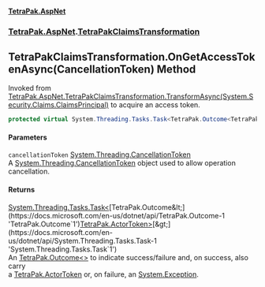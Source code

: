 #### [TetraPak.AspNet](index.md 'index')
### [TetraPak.AspNet](TetraPak_AspNet.md 'TetraPak.AspNet').[TetraPakClaimsTransformation](TetraPak_AspNet_TetraPakClaimsTransformation.md 'TetraPak.AspNet.TetraPakClaimsTransformation')
## TetraPakClaimsTransformation.OnGetAccessTokenAsync(CancellationToken) Method
Invoked from [TetraPak.AspNet.TetraPakClaimsTransformation.TransformAsync(System.Security.Claims.ClaimsPrincipal)](https://docs.microsoft.com/en-us/dotnet/api/TetraPak.AspNet.TetraPakClaimsTransformation.TransformAsync#TetraPak_AspNet_TetraPakClaimsTransformation_TransformAsync_System_Security_Claims_ClaimsPrincipal_ 'TetraPak.AspNet.TetraPakClaimsTransformation.TransformAsync(System.Security.Claims.ClaimsPrincipal)') to acquire an access token.  
```csharp
protected virtual System.Threading.Tasks.Task<TetraPak.Outcome<TetraPak.ActorToken>> OnGetAccessTokenAsync(System.Threading.CancellationToken cancellationToken);
```
#### Parameters
<a name='TetraPak_AspNet_TetraPakClaimsTransformation_OnGetAccessTokenAsync(System_Threading_CancellationToken)_cancellationToken'></a>
`cancellationToken` [System.Threading.CancellationToken](https://docs.microsoft.com/en-us/dotnet/api/System.Threading.CancellationToken 'System.Threading.CancellationToken')  
A [System.Threading.CancellationToken](https://docs.microsoft.com/en-us/dotnet/api/System.Threading.CancellationToken 'System.Threading.CancellationToken') object used to allow operation cancellation.  
  
#### Returns
[System.Threading.Tasks.Task&lt;](https://docs.microsoft.com/en-us/dotnet/api/System.Threading.Tasks.Task-1 'System.Threading.Tasks.Task`1')[TetraPak.Outcome&lt;](https://docs.microsoft.com/en-us/dotnet/api/TetraPak.Outcome-1 'TetraPak.Outcome`1')[TetraPak.ActorToken](https://docs.microsoft.com/en-us/dotnet/api/TetraPak.ActorToken 'TetraPak.ActorToken')[&gt;](https://docs.microsoft.com/en-us/dotnet/api/TetraPak.Outcome-1 'TetraPak.Outcome`1')[&gt;](https://docs.microsoft.com/en-us/dotnet/api/System.Threading.Tasks.Task-1 'System.Threading.Tasks.Task`1')  
An [TetraPak.Outcome&lt;&gt;](https://docs.microsoft.com/en-us/dotnet/api/TetraPak.Outcome-1 'TetraPak.Outcome`1') to indicate success/failure and, on success, also carry  
a [TetraPak.ActorToken](https://docs.microsoft.com/en-us/dotnet/api/TetraPak.ActorToken 'TetraPak.ActorToken') or, on failure, an [System.Exception](https://docs.microsoft.com/en-us/dotnet/api/System.Exception 'System.Exception').  
